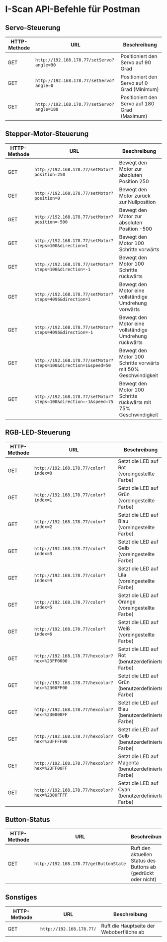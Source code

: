 # I-Scan API-Befehle für Postman

## Servo-Steuerung

| HTTP-Methode | URL | Beschreibung |
|-------------|-----|-------------|
| GET | `http://192.168.178.77/setServo?angle=90` | Positioniert den Servo auf 90 Grad |
| GET | `http://192.168.178.77/setServo?angle=0` | Positioniert den Servo auf 0 Grad (Minimum) |
| GET | `http://192.168.178.77/setServo?angle=180` | Positioniert den Servo auf 180 Grad (Maximum) |

## Stepper-Motor-Steuerung

| HTTP-Methode | URL | Beschreibung |
|-------------|-----|-------------|
| GET | `http://192.168.178.77/setMotor?position=250` | Bewegt den Motor zur absoluten Position 250 |
| GET | `http://192.168.178.77/setMotor?position=0` | Bewegt den Motor zurück zur Nullposition |
| GET | `http://192.168.178.77/setMotor?position=-500` | Bewegt den Motor zur absoluten Position -500 |
| GET | `http://192.168.178.77/setMotor?steps=100&direction=1` | Bewegt den Motor 100 Schritte vorwärts |
| GET | `http://192.168.178.77/setMotor?steps=100&direction=-1` | Bewegt den Motor 100 Schritte rückwärts |
| GET | `http://192.168.178.77/setMotor?steps=4096&direction=1` | Bewegt den Motor eine vollständige Umdrehung vorwärts |
| GET | `http://192.168.178.77/setMotor?steps=4096&direction=-1` | Bewegt den Motor eine vollständige Umdrehung rückwärts |
| GET | `http://192.168.178.77/setMotor?steps=100&direction=1&speed=50` | Bewegt den Motor 100 Schritte vorwärts mit 50% Geschwindigkeit |
| GET | `http://192.168.178.77/setMotor?steps=100&direction=-1&speed=75` | Bewegt den Motor 100 Schritte rückwärts mit 75% Geschwindigkeit |

## RGB-LED-Steuerung

| HTTP-Methode | URL | Beschreibung |
|-------------|-----|-------------|
| GET | `http://192.168.178.77/color?index=0` | Setzt die LED auf Rot (voreingestellte Farbe) |
| GET | `http://192.168.178.77/color?index=1` | Setzt die LED auf Grün (voreingestellte Farbe) |
| GET | `http://192.168.178.77/color?index=2` | Setzt die LED auf Blau (voreingestellte Farbe) |
| GET | `http://192.168.178.77/color?index=3` | Setzt die LED auf Gelb (voreingestellte Farbe) |
| GET | `http://192.168.178.77/color?index=4` | Setzt die LED auf Lila (voreingestellte Farbe) |
| GET | `http://192.168.178.77/color?index=5` | Setzt die LED auf Orange (voreingestellte Farbe) |
| GET | `http://192.168.178.77/color?index=6` | Setzt die LED auf Weiß (voreingestellte Farbe) |
| GET | `http://192.168.178.77/hexcolor?hex=%23FF0000` | Setzt die LED auf Rot (benutzerdefinierte Farbe) |
| GET | `http://192.168.178.77/hexcolor?hex=%2300FF00` | Setzt die LED auf Grün (benutzerdefinierte Farbe) |
| GET | `http://192.168.178.77/hexcolor?hex=%230000FF` | Setzt die LED auf Blau (benutzerdefinierte Farbe) |
| GET | `http://192.168.178.77/hexcolor?hex=%23FFFF00` | Setzt die LED auf Gelb (benutzerdefinierte Farbe) |
| GET | `http://192.168.178.77/hexcolor?hex=%23FF00FF` | Setzt die LED auf Magenta (benutzerdefinierte Farbe) |
| GET | `http://192.168.178.77/hexcolor?hex=%2300FFFF` | Setzt die LED auf Cyan (benutzerdefinierte Farbe) |

## Button-Status

| HTTP-Methode | URL | Beschreibung |
|-------------|-----|-------------|
| GET | `http://192.168.178.77/getButtonState` | Ruft den aktuellen Status des Buttons ab (gedrückt oder nicht) |

## Sonstiges

| HTTP-Methode | URL | Beschreibung |
|-------------|-----|-------------|
| GET | `http://192.168.178.77/` | Ruft die Hauptseite der Weboberfläche ab |